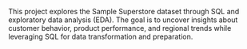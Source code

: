 This project explores the Sample Superstore dataset through SQL and exploratory data analysis (EDA). The goal is to uncover insights about customer behavior, product performance, and regional trends while leveraging SQL for data transformation and preparation.
